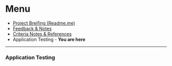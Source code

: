# Menu

- <a href="/Readme.md">Project Breifing (Readme.me)</a>
- <a href="Feedback_Notes.md">Feedback & Notes</a>
- <a href="Criteria.md">Criteria Notes & References</a>
- Application Testing - <b>You are here</b>
---

### Application Testing

